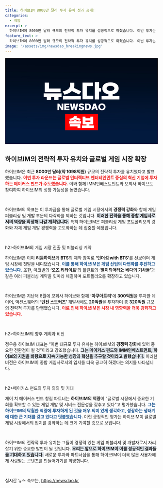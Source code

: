 ```yaml
---
title: 하이브IM 8000만 달러 투자 유치 성과 공개!
categories:
  - 게임
excerpt: >
  하이브IM이 8000만 달러 규모의 전략적 투자 유치를 성공적으로 마쳤습니다. 이번 투자는 글로벌 게임 시장에서의 경쟁력을 강화하며, 게임 개발 및 퍼블리싱 포트폴리오 확장에 집중할 계획입니다. 하이브IM의 다각화 전략이 글로벌 종합 게임사로의 도약을 이끌 수 있을지 주목됩니다.
feature_text: >
  하이브IM이 8000만 달러 규모의 전략적 투자 유치를 성공적으로 마쳤습니다. 이번 투자는 글로벌 게임 시장에서의 경쟁력을 강화하며, 게임 개발 및 퍼블리싱 포트폴리오 확장에 집중할 계획입니다. 하이브IM의 다각화 전략이 글로벌 종합 게임사로의 도약을 이끌 수 있을지 주목됩니다.
image: '/assets/img/newsdao_breakingnews.jpg'
---
```


<p><img src="/assets/img/newsdao_breakingnews.jpg" alt="flaretime 속보" /></p>

<h2 data-ke-size="size26">하이브IM의 전략적 투자 유치와 글로벌 게임 시장 확장</h2>

<p>하이브IM은 최근 <strong>8000만 달러(약 1098억원)</strong> 규모의 전략적 투자를 유치했다고 발표했습니다. <b><span style="color: #ee2323;">이번 투자 라운드는 글로벌 인터랙티브 엔터테인먼트 중심의 혁신 기업에 투자하는 메이커스 펀드가 주도했습니다.</span></b> 이와 함께 IMM인베스트먼트와 모회사 하이브도 참여하여 하이브IM의 성장 가능성을 높였습니다.</p>

<p data-ke-size="size16">&nbsp;</p>

<p>하이브IM의 목표는 이 투자금을 통해 글로벌 게임 시장에서의 <strong>경쟁력 강화</strong>와 함께 게임 퍼블리싱 및 개발 부문의 다각화를 꾀하는 것입니다. <b><span style="background-color: #21538527;">이러한 전략을 통해 종합 게임사로서의 역량을 확장해 나갈 계획입니다.</span></b> 특히 하이브IM은 퍼블리싱 게임 포트폴리오의 강화와 자체 게임 개발 경쟁력을 고도화하는 데 집중할 예정입니다.</p>

<p data-ke-size="size16">&nbsp;</p>

<p>h2>하이브IM의 게임 시장 진출 및 퍼블리싱 계약</h2></p>

<p>하이브IM은 이미 <strong>리듬하이브</strong>와 <strong>BTS</strong>의 제작 참여로 <strong>‘인더섬 with BTS’</strong>를 선보이며 게임 시장에 첫발을 내디뎠습니다. <b><span style="color: #1a5490;">이를 통해 하이브IM은 게임 산업의 다변화를 추진하고 있습니다.</span></b> 또한, 마코빌의 <strong>‘오즈 리라이트’</strong>와 플린트의 <strong>‘별이되어라2: 베다의 기사들’</strong>과 같은 여러 퍼블리싱 계약을 잇따라 체결하며 포트폴리오를 확장하고 있습니다.</p>

<p data-ke-size="size16">&nbsp;</p>

<p>하이브IM은 지난해 8월에 모회사 하이브와 함께 <strong>‘아쿠아트리’</strong>에 <strong>300억원</strong>을 투자한 데 이어, 액션스퀘어의 <strong>‘던전 스토커즈’</strong> 개발사에도 <strong>20억원</strong>을 투자하며 총 <strong>320억원</strong> 규모의 전략적 투자를 단행했습니다. <b><span style="color: #ee2323;">이로 인해 하이브IM은 시장 내 영향력을 더욱 강화하고 있습니다.</span></b></p>

<p data-ke-size="size16">&nbsp;</p>

<p>h2>하이브IM의 향후 계획과 비전</h2></p>

<p>정우용 하이브IM 대표는 “이번 대규모 투자 유치는 하이브IM의 <strong>경쟁력 강화</strong>에 있어 중요한 전환점이 될 것”이라고 강조했습니다. <b><span style="background-color: #21538527;">그는 메이커스 펀드와 IMM인베스트먼트, 하이브의 지원을 바탕으로 지속 가능한 성장과 혁신을 추구할 것이라고 밝혔습니다.</span></b> 이러한 비전은 하이브IM이 종합 게임사로서의 입지를 더욱 공고히 하겠다는 의지를 나타냅니다.</p>

<p data-ke-size="size16">&nbsp;</p>

<p>h2>메이커스 펀드의 투자 의의 및 기대</h2></p>

<p>제이 치 메이커스 펀드 창립 파트너는 <strong>하이브IM의 역량</strong>이 "글로벌 시장에서 중요한 기회를 확보할 수 있는 게임 개발 및 서비스 전문성을 갖추고 있다"고 평가했습니다. <b><span style="color: #1a5490;">그는 하이브IM의 탁월한 역량에 투자하게 된 것을 매우 의미 있게 생각하고, 성장하는 생태계에 대한 큰 기대를 갖고 있다고 덧붙였습니다.</span></b> 이런 긍정적인 평가는 하이브IM이 글로벌 게임 시장에서의 입지를 강화하는 데 크게 기여할 것으로 보입니다.</p>

<p data-ke-size="size16">&nbsp;</p>

<p>하이브IM의 전략적 투자 유치는 그들이 경쟁력 있는 게임 퍼블리셔 및 개발자로서 자리 잡기 위한 중요한 발판이 될 것입니다. <b><span style="background-color: #21538527;">우리는 앞으로 하이브IM이 이룰 성공적인 결과들을 기대하고 있습니다.</span></b> 새로운 투자와 파트너십을 통해 하이브IM이 더욱 많은 사용자에게 사랑받는 콘텐츠를 만들어가기를 희망합니다.</p>

<p data-ke-size="size16">&nbsp;</p>
실시간 뉴스 속보는, <a href="https://newsdao.kr" rel="dofollow">https://newsdao.kr</a>



